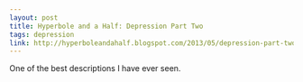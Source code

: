 ```yaml
---
layout: post
title: Hyperbole and a Half: Depression Part Two
tags: depression
link: http://hyperboleandahalf.blogspot.com/2013/05/depression-part-two.html
---
```


One of the best descriptions I have ever seen.